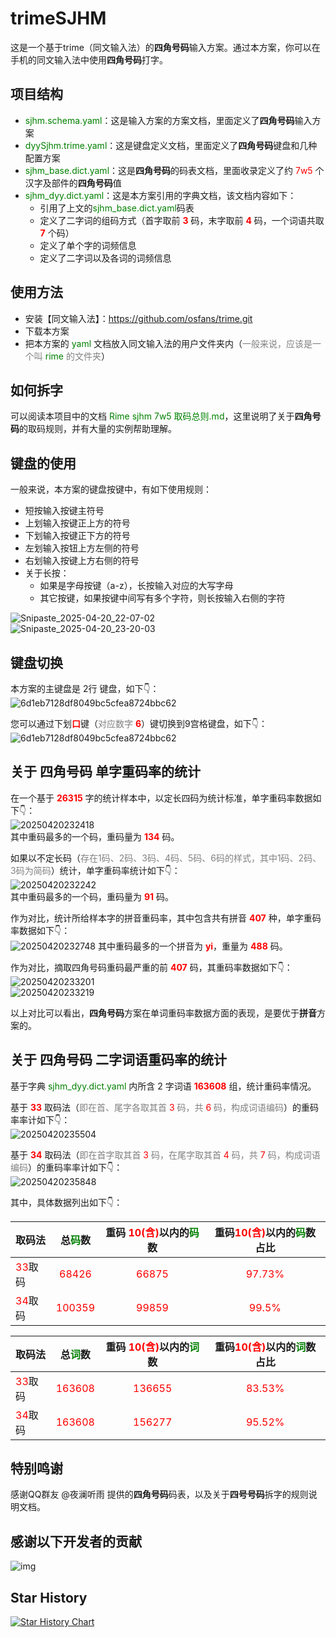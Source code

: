 # trimeSJHM

这是一个基于trime（同文输入法）的**四角号码**输入方案。通过本方案，你可以在手机的同文输入法中使用**四角号码**打字。

## 项目结构

- <font color=green>sjhm.schema.yaml</font>：这是输入方案的方案文档，里面定义了**四角号码**输入方案
- <font color=green>dyySjhm.trime.yaml</font>：这是键盘定义文档，里面定义了**四角号码**键盘和几种配置方案
- <font color=green>sjhm_base.dict.yaml</font>：这是**四角号码**的码表文档，里面收录定义了约 <font color=red>7w5</font> 个汉字及部件的**四角号码**值
- <font color=green>sjhm_dyy.dict.yaml</font>：这是本方案引用的字典文档，该文档内容如下：
  - 引用了上文的<font color=green>sjhm_base.dict.yaml</font>码表
  - 定义了二字词的组码方式（首字取前 <font color=red>**3**</font> 码，末字取前 <font color=red>**4**</font> 码，一个词语共取 <font color=red>**7**</font> 个码）
  - 定义了单个字的词频信息
  - 定义了二字词以及各词的词频信息

## 使用方法

- 安装【同文输入法】：https://github.com/osfans/trime.git
- 下载本方案
- 把本方案的 <font color=green>yaml</font> 文档放入同文输入法的用户文件夹内（<font color=gray>一般来说，应该是一个叫 <font color=green>rime</font> 的文件夹</font>）

## 如何拆字

可以阅读本项目中的文档 <font color=green>Rime sjhm 7w5 取码总则.md</font>，这里说明了关于**四角号码**的取码规则，并有大量的实例帮助理解。

## 键盘的使用

一般来说，本方案的键盘按键中，有如下使用规则：

- 短按输入按键主符号
- 上划输入按键正上方的符号
- 下划输入按键正下方的符号
- 左划输入按钮上方左侧的符号
- 右划输入按键上方右侧的符号
- 关于长按：
  - 如果是字母按键（a-z），长按输入对应的大写字母
  - 其它按键，如果按键中间写有多个字符，则长按输入右侧的字符

![Snipaste_2025-04-20_22-07-02](https://s2.loli.net/2025/04/20/6DrQgo8FWK43ysS.png)  
![Snipaste_2025-04-20_23-20-03](https://s2.loli.net/2025/04/20/XSJGZyMau1lDg7z.png)

## 键盘切换

本方案的主键盘是 2行 键盘，如下👇：  
![6d1eb7128df8049bc5cfea8724bbc62](https://s2.loli.net/2025/04/20/6jx7z4UEyk2bsXG.jpg)

您可以通过下划<font color=red>**口**</font>键（<font color=gray>对应数字 <font color=red>**6**</font></font>）键切换到9宫格键盘，如下👇：  
![6d1eb7128df8049bc5cfea8724bbc62](https://s2.loli.net/2025/04/20/6jx7z4UEyk2bsXG.jpg)

## 关于 **四角号码** 单字重码率的统计

在一个基于 <font color=red>**26315**</font> 字的统计样本中，以定长四码为统计标准，单字重码率数据如下👇：  
![20250420232418](https://s2.loli.net/2025/04/20/isofpLRBqEAIUS8.png)  
其中重码最多的一个码，重码量为 <font color=red>**134**</font> 码。

如果以不定长码（<font color=gray>存在1码、2码、3码、4码、5码、6码的样式，其中1码、2码、3码为简码</font>）统计，单字重码率统计如下👇：  
![20250420232242](https://s2.loli.net/2025/04/20/kc5iWU28GP7BXLh.png)  
其中重码最多的一个码，重码量为 <font color=red>**91**</font> 码。

作为对比，统计所给样本字的拼音重码率，其中包含共有拼音 <font color=red>**407**</font> 种，单字重码率数据如下👇：  
![20250420232748](https://s2.loli.net/2025/04/20/QrS2Vg3wLnEblat.png)
其中重码最多的一个拼音为 <font color=red>**yi**</font>，重量为 <font color=red>**488**</font> 码。

作为对比，摘取四角号码重码最严重的前 <font color=red>**407**</font> 码，其重码率数据如下👇：  
![20250420233201](https://s2.loli.net/2025/04/20/IkQ51JPj9GWLfpx.png)  
![20250420233219](https://s2.loli.net/2025/04/20/Ca9YHs8XhF2mRIT.png)  

以上对比可以看出，**四角号码**方案在单词重码率数据方面的表现，是要优于**拼音**方案的。

## 关于 **四角号码** 二字词语重码率的统计

基于字典 <font color=green>sjhm_dyy.dict.yaml</font> 内所含 2 字词语 <font color=red>**163608**</font> 组，统计重码率情况。

基于 <font color=red>**33**</font> 取码法（<font color=gray>即在首、尾字各取其首 <font color=red>3</font> 码，共 <font color=red>6</font> 码，构成词语编码</font>）的重码率率计如下👇：  
![20250420235504](https://s2.loli.net/2025/04/20/FW1YXPoxRB7cVTe.png)  

基于 <font color=red>**34**</font> 取码法（<font color=gray>即在首字取其首 <font color=red>3</font> 码，在尾字取其首 <font color=red>4</font> 码，共 <font color=red>7</font> 码，构成词语编码</font>）的重码率率计如下👇：  
![20250420235848](https://s2.loli.net/2025/04/20/cT9QKUWJtp2GAFn.png)  

其中，具体数据列出如下👇：

取码法|总<font color=green>**码**</font>数|重码 <font color=red>10(含)</font>以内的<font color=green>**码**</font>数|重码<font color=red>10(含)</font>以内的<font color=green>**码**</font>数占比
:-|:-:|:-:|:-:
<font color=red>33</font>取码|<font color=red>68426</font>|<font color=red>66875</font>|<font color=red>97.73%</font>
<font color=red>34</font>取码|<font color=red>100359</font>|<font color=red>99859</font>|<font color=red>99.5%</font>

取码法|总<font color=green>**词**</font>数|重码 <font color=red>10(含)</font>以内的<font color=green>**词**</font>数|重码<font color=red>10(含)</font>以内的<font color=green>**词**</font>数占比
:-|:-:|:-:|:-:
<font color=red>33</font>取码|<font color=red>163608</font>|<font color=red>136655</font>|<font color=red>83.53%</font>
<font color=red>34</font>取码|<font color=red>163608</font>|<font color=red>156277</font>|<font color=red>95.52%</font>

## 特别鸣谢

感谢QQ群友 @夜澜听雨 提供的**四角号码**码表，以及关于**四号号码**拆字的规则说明文档。

## 感谢以下开发者的贡献

![img](https://contrib.rocks/image?repo=happyDom/trimeSJHM&_v=0)

## Star History

[![Star History Chart](https://api.star-history.com/svg?repos=happyDom/trimeSJHM&type=Date)](https://star-history.com/#happyDom/trimeSJHM&Date)
